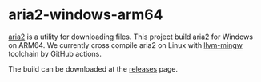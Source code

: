 # aria2-windows-arm64
[aria2](https://aria2.github.io/) is a utility for downloading files. This project build aria2 for Windows on ARM64. We currently cross compile aria2 on Linux with [llvm-mingw](https://github.com/mstorsjo/llvm-mingw) toolchain by GitHub actions.

The build can be downloaded at the [releases](https://github.com/minnyres/aria2-windows-arm64/releases) page.
